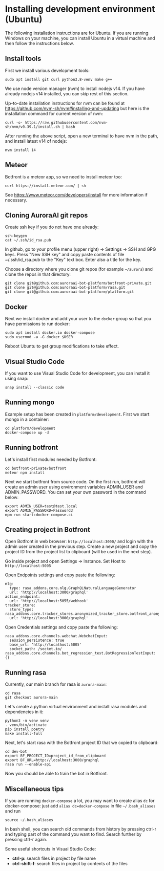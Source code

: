 # Installing development environment (Ubuntu)

The following installation instructions are for Ubuntu. If you are running Windows on your machine, you can install Ubuntu in a virtual machine and then follow the instructions below.

## Install tools

First we install various development tools:
```
sudo apt install git curl python3.8-venv make g++
```

We use node version manager (nvm) to install nodejs v14. If you have already nodejs v14 installed, you can skip rest of this section. 

Up-to-date installation instructions for nvm can be found at https://github.com/nvm-sh/nvm#installing-and-updating but here is the installation command for current version of nvm: 
```
curl -o- https://raw.githubusercontent.com/nvm-sh/nvm/v0.39.1/install.sh | bash
```

After running the above script, open a new terminal to have nvm in the path, and install latest v14 of nodejs:
```
nvm install 14
```

## Meteor

Botfront is a meteor app, so we need to install meteor too:
```
curl https://install.meteor.com/ | sh
```

See https://www.meteor.com/developers/install for more information if necessary.

## Cloning AuroraAI git repos

Create ssh key if you do not have one already:
```
ssh-keygen
cat ~/.ssh/id_rsa.pub
```
In github, go to your profile menu (upper right) -> Settings -> SSH and GPG keys. Press "New SSH key" and copy paste contents of file ~/.ssh/id_rsa.pub to the "Key" text box. Enter also a title for the key.

Choose a directory where you clone git repos (for example `~/aurora`) and clone the repos in that directory:
```
git clone git@github.com:auroraai-bot-platform/botfront-private.git
git clone git@github.com:auroraai-bot-platform/rasa.git
git clone git@github.com:auroraai-bot-platform/platform.git
```

## Docker

Next we install docker and add your user to the `docker` group so that you have permissions to run docker:
```
sudo apt install docker.io docker-compose
sudo usermod -a -G docker $USER
```
Reboot Ubuntu to get group modifications to take effect.

## Visual Studio Code

If you want to use Visual Studio Code for development, you can install it using snap:
```
snap install --classic code
```

## Running mongo

Example setup has been created in `platform/development`. First we start mongo in a container:
```
cd platform/development
docker-compose up -d
```

## Running botfront

Let's install first modules needed by Botfront:
```
cd botfront-private/botfront
meteor npm install
```

Next we start botfront from source code. On the first run, botfront will create an admin user using environment variables ADMIN_USER and ADMIN_PASSWORD. 
You can set your own password in the command below:
```
export ADMIN_USER=test@test.local
export ADMIN_PASSWORD=Password3
npm run start:docker-compose.ci
```

## Creating project in Botfront

Open Botfront in web browser: `http://localhost:3000/` and login with the admin user created in the previous step. Create a new project and copy the project ID from the project list to clipboard (will be used in the next step).

Go inside project and open Settings -> Instance. Set Host to `http://localhost:5005`

Open Endpoints settings and copy paste the following:
```
nlg:
  type: rasa_addons.core.nlg.GraphQLNaturalLanguageGenerator
  url: 'http://localhost:3000/graphql'
action_endpoint:
  url: 'http://localhost:5055/webhook'
tracker_store:
  store_type: rasa_addons.core.tracker_stores.anonymized_tracker_store.botfront_anonymized_tracker_store.BotfrontAnonymizedTrackerStore
  url: 'http://localhost:3000/graphql'
```

Open Credentials settings and copy paste the following:
```
rasa_addons.core.channels.webchat.WebchatInput:
  session_persistence: true
  base_url: 'http://localhost:5005'
  socket_path: /socket.io/
rasa_addons.core.channels.bot_regression_test.BotRegressionTestInput: {}
```

## Running rasa

Currently, our main branch for rasa is `aurora-main`: 
```
cd rasa
git checkout aurora-main
```

Let's create a python virtual environment and install rasa modules and dependencies in it:
```
python3 -m venv venv
. venv/bin/activate
pip install poetry
make install-full
```

Next, let's start rasa with the Botfront project ID that we copied to clipboard:
```
cd dev-bot
export BF_PROJECT_ID=project_id_from_clipboard
export BF_URL=http://localhost:3000/graphql
rasa run --enable-api
```

Now you should be able to train the bot in Botfront.

## Miscellaneous tips

If you are running `docker-compose` a lot, you may want to create alias `dc` for docker-compose: just add `alias dc=docker-compose` in file `~/.bash_aliases` and run 
```
source ~/.bash_aliases
```

In bash shell, you can search old commands from history by pressing ctrl-r and typing part of the command you want to find. Search further by pressing ctrl-r again.

Some useful shortcuts in Visual Studio Code:
* **ctrl-p**: search files in project by file name
* **ctrl-shift-f**: search files in project by contents of the files
